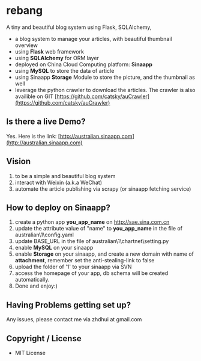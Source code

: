 rebang
======

A tiny and beautiful blog system using Flask, SQLAlchemy,

- a blog system to manage your articles, with beautiful thumbnail overview
- using **Flask** web framework
- using **SQLAlchemy** for ORM layer
- deployed on China Cloud Computing platform: **Sinaapp**
- using **MySQL** to store the data of article
- using Sinaapp **Storage** Module to store the picture, and the thumbnail as well
- leverage the python crawler to download the articles. The crawler is also availible on GIT [https://github.com/catsky/auCrawler](https://github.com/catsky/auCrawler)


## Is there a live Demo?
Yes. Here is the link: [http://australian.sinaapp.com](http://australian.sinaapp.com)

## Vision

1. to be a simple and beautiful blog system
2. interact with Weixin (a.k.a WeChat)
3. automate the article publishing via scrapy (or sinaapp fetching service)

## How to deploy on Sinaapp?
1. create a python app **you_app_name** on http://sae.sina.com.cn
2. update the attribute value of "name" to **you_app_name** in the file of australian\1\config.yaml
3. update BASE_URL in the file of australian\1\chartnet\setting.py
4. enable **MySQL** on your sinaapp
5. enable **Storage** on your sinaapp, and create a new domain with name of **attachment**, remember set the anti-stealing-link to false
6. upload the folder of '1' to your sinaapp via SVN
7. access the homepage of your app, db schema will be created automatically. 
8. Done and enjoy:)

## Having Problems getting set up?
Any issues, please contact me via zhdhui at gmail.com

## Copyright / License
- MIT License
